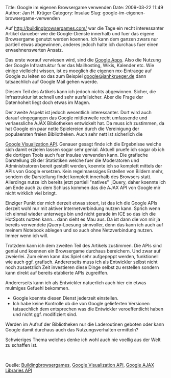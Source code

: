 Title: Google im eigenen Browsergame verwenden
Date: 2009-03-22 11:49
Author: Jan H. Krüger
Category: Insulae
Slug: google-im-eigenen-browsergame-verwenden

Auf http://buildingbrowsergames.com/ war die Tage ein recht
interessanter Artikel darueber wie die Google-Dienste innerhalb und fuer
das eigene Browsergame genutzt werden koennen. Ich kann dem ganzen zwars
nur partiell etwas abgewinnen, anderes jedoch halte ich durchaus fuer
einen erwaehnenswerten Ansatz.  
  
Das erste worauf verwiesen wird, sind die [Google Apps][]. Also die
Nutzung der Google Infrastruktur fuer das Mailhosting, Wikis, Kalender
etc. Wie einige vielleicht wissen, ist es moeglich die eigenen
mx-Eintraege auf Google zu leiten so das zum Beispiel
google@janhkrueger.de dann tatsaechlich auf Google Mail gehen wuerde.  
  
Diesem Teil des Artikels kann ich jedoch nichts abgewinnen. Sicher, die
Infrastruktur ist schnell und sehr ausfallsicher. Aber die Frage der
Datenhoheit liegt doch etwas im Magen.  
  
Der zweite Aspekt ist jedoch wesentlich interessanter. Dort wird auch
darauf eingegangen das Google mittlerweile recht umfassende und
verlaessliche AJAX Bibliotheken entwickelt hat. Da muss ich zustimmen,
da hat Google ein paar nette Spielereien durch die Vereinigung der
populaersten freien Bibliotheken. Auch sehr nett ist sicherlich die  
  
[Google Visualization API][]. Genauer gesagt finde ich die Ergebnisse
welche sich damit erzielen lassen sogar sehr genial. Aktuell pruefe ich
sogar ob ich die dortigen Tools auch fuer Insulae verwenden kann. Die
grafische Darstellung zB der Statistiken welche fuer die Moderatoren und
Administratoren bereit gestellt werden, koennte ich so komplett mittels
der APIs von Google ersetzen. Kein regelmaessiges Erstellen von Bildern
mehr, sondern die Darstellung findet komplett innerhalb des Browsers
statt. Allerdings nutze ich bereits jetzt partiell "natives"  jQuery,
daher koennte ich am Ende auch zu dem Schluss kommen das die AJAX API
von Google mir nicht wirklich viel bringt.  
  
Einziger Punkt der mich derzeit etwas stoert, ist das ich die Google
APIs derzeit wohl nur mit aktiver Internetverbindung nutzen kann. Sprich
wenn ich einmal wieder unterwegs bin und nicht gerade im ICE so das ich
die HotSpots nutzen kann... dann sieht es Mau aus. Da ist dann die von
mir ja bereits verwendete jQuery-Loesung sinnvoller, denn das kann ich
auch auf meinem Notebook ablegen und so auch ohne Netzverbindung nutzen.
Immer wenn ich will.  
  
Trotzdem kann ich dem zweiten Teil des Artikels zustimmen. Die APIs sind
genial und koennen ein Browsergame durchaus bereichern. Und zwar auf
zweierlei. Zum einen kann das Spiel sehr aufgepeppt werden, funktionell
wie auch ggf. grafisch. Andererseits muss ich als Entwickler selbst
nicht noch zusaetzlich Zeit investieren diese Dinge selbst zu erstellen
sondern kann direkt auf bereits etablierte APIs zugreiffen.  
  
Andererseits kann ich als Entwickler natuerlich auch hier ein etwas
mulmiges Gefuehl bekommen.  

-   Google koennte diesen Dienst jederzeit einstellen.
-   Ich habe keine Kontrolle ob die von Google gelieferten Versionen
    tatsaechlich dem entsprechen was die Entwickler veroeffentlicht
    haben und nicht ggf. modifiziert sind.

  
Werden im Aufruf der Bibliotheken nur die Laderoutinen geboten oder kann
Google damit durchaus auch das Nutzungsverhalten ermitteln?  
  
Schwieriges Thema welches denke ich wohl auch nie voellig aus der Welt
zu schaffen ist.  
  
   
  
Quelle: [Buildingbrowsergames][], [Google Visualization API][], [Google
AJAX Libraries API][]

  [Google Apps]: http://www.google.com/apps/intl/en/group/index.html
  [Google Visualization API]: http://code.google.com/intl/de-DE/apis/visualization/
  [Buildingbrowsergames]: http://buildingbrowsergames.com/2009/03/02/using-google-in-your-game/
  [Google AJAX Libraries API]: http://code.google.com/intl/de-DE/apis/ajaxlibs/
    "Google AJAX Libraries API"

